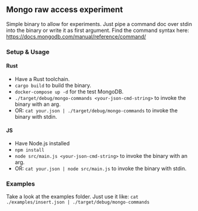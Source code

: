 ## Mongo raw access experiment

Simple binary to allow for experiments. Just pipe a command doc over stdin into the binary or write it as first argument.
Find the command syntax here: https://docs.mongodb.com/manual/reference/command/

### Setup & Usage

#### Rust

- Have a Rust toolchain.
- `cargo build` to build the binary.
- `docker-compose up -d` for the test MongoDB.
- `./target/debug/mongo-commands <your-json-cmd-string>` to invoke the binary with an arg.
- OR: `cat your.json | ./target/debug/mongo-commands` to invoke the binary with stdin.

#### JS

- Have Node.js installed
- `npm install`
- `node src/main.js <your-json-cmd-string>` to invoke the binary with an arg.
- OR: `cat your.json | node src/main.js` to invoke the binary with stdin.

### Examples

Take a look at the examples folder. Just use it like: `cat ./examples/insert.json | ./target/debug/mongo-commands`
